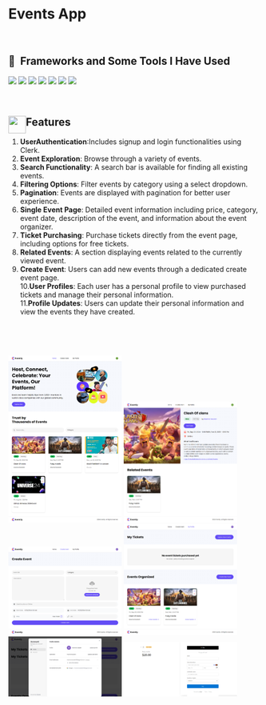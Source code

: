# Events App
<br/>
<h2> 🚀 &nbsp;Frameworks and Some Tools I Have Used</h2>
<p align="left">
  <img src="https://img.shields.io/badge/Next-black?style=for-the-badge&logo=next.js&logoColor=white" />
<img src="https://img.shields.io/badge/react-%2320232a.svg?style=for-the-badge&logo=react&logoColor=%2361DAFB" />
<img src="https://img.shields.io/badge/MongoDB-%234ea94b.svg?style=for-the-badge&logo=mongodb&logoColor=white" />
  
  <img src="https://img.shields.io/badge/tailwindcss-%2338B2AC.svg?style=for-the-badge&logo=tailwind-css&logoColor=white" />
<img src="https://img.shields.io/badge/Visual%20Studio%20Code-0078d7.svg?style=for-the-badge&logo=visual-studio-code&logoColor=white" />
<img src="https://img.shields.io/badge/Postman-FF6C37?style=for-the-badge&logo=postman&logoColor=white" />
<img src="https://img.shields.io/badge/Stripe-626CD9?style=for-the-badge&logo=Stripe&logoColor=white" />



</p>

<br/>
<h2> <img align="left" width="35" height="35" src="https://github.com/Moemen12/Place_discovery_app/assets/99843903/11f72cdb-87ed-4d4b-89b6-1f94eb1f86ba" /> 
  Features</h2>
  
1. **UserAuthentication**:Includes signup and login functionalities using Clerk.<br/>
2. **Event Exploration**: Browse through a variety of events.<br/>
3. **Search Functionality**: A search bar is available for finding all existing events.<br/>
4. **Filtering Options**: Filter events by category using a select dropdown.<br/>
5. **Pagination**: Events are displayed with pagination for better user experience.<br/>
6. **Single Event Page**: Detailed event information including price, category, event date, description of the event, and information about the event organizer.<br/>
7. **Ticket Purchasing**: Purchase tickets directly from the event page, including options for free tickets.<br/>
8. **Related Events**: A section displaying events related to the currently viewed event.<br/>
9. **Create Event**: Users can add new events through a dedicated create event page.<br/>
10.**User Profiles**: Each user has a personal profile to view purchased tickets and manage their personal information.<br/>
11.**Profile Updates**: Users can update their personal information and view the events they have created.

  <br/> <br/> <br/>
<p float="left">
<img width="45%" src="https://github.com/Moemen12/Event_Platform/blob/main/project's%20images/image_1.png" />
<img width="45%" src="https://github.com/Moemen12/Event_Platform/blob/main/project's%20images/image_2.png" />
  <img width="45%" src="https://github.com/Moemen12/Event_Platform/blob/main/project's%20images/image_6.png" />
<img width="45%" src="https://github.com/Moemen12/Event_Platform/blob/main/project's%20images/image_3.png" />
<img width="45%" src="https://github.com/Moemen12/Event_Platform/blob/main/project's%20images/image_4.png" />
<img width="45%" src="https://github.com/Moemen12/Event_Platform/blob/main/project's%20images/image_5.png" />

</p>

